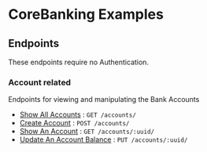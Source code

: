 # CoreBanking Examples

## Endpoints

These endpoints require no Authentication.

### Account related

Endpoints for viewing and manipulating the Bank Accounts

* [Show All Accounts](accounts/get.md) : `GET /accounts/`
* [Create Account](accounts/post.md) : `POST /accounts/`
* [Show An Account](accounts/pk/get.md) : `GET /accounts/:uuid/`
* [Update An Account Balance](accounts/pk/put.md) : `PUT /accounts/:uuid/`